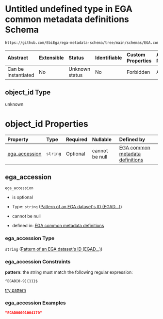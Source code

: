 # Untitled undefined type in EGA common metadata definitions Schema

```txt
https://github.com/EbiEga/ega-metadata-schema/tree/main/schemas/EGA.common-definitions.json#/definitions/object-id-and-object-type-check/anyOf/7/properties/object_id
```



| Abstract            | Extensible | Status         | Identifiable | Custom Properties | Additional Properties | Access Restrictions | Defined In                                                                                |
| :------------------ | :--------- | :------------- | :----------- | :---------------- | :-------------------- | :------------------ | :---------------------------------------------------------------------------------------- |
| Can be instantiated | No         | Unknown status | No           | Forbidden         | Allowed               | none                | [EGA.common-definitions.json*](../out/EGA.common-definitions.json "open original schema") |

## object_id Type

unknown

# object_id Properties

| Property                        | Type     | Required | Nullable       | Defined by                                                                                                                                                                                                                                                                                  |
| :------------------------------ | :------- | :------- | :------------- | :------------------------------------------------------------------------------------------------------------------------------------------------------------------------------------------------------------------------------------------------------------------------------------------ |
| [ega_accession](#ega_accession) | `string` | Optional | cannot be null | [EGA common metadata definitions](ega-4-definitions-pattern-of-an-ega-datasets-id-egad.md "https://github.com/EbiEga/ega-metadata-schema/tree/main/schemas/EGA.common-definitions.json#/definitions/object-id-and-object-type-check/anyOf/7/properties/object_id/properties/ega_accession") |

## ega_accession



`ega_accession`

*   is optional

*   Type: `string` ([Pattern of an EGA dataset's ID (EGAD...)](ega-4-definitions-pattern-of-an-ega-datasets-id-egad.md))

*   cannot be null

*   defined in: [EGA common metadata definitions](ega-4-definitions-pattern-of-an-ega-datasets-id-egad.md "https://github.com/EbiEga/ega-metadata-schema/tree/main/schemas/EGA.common-definitions.json#/definitions/object-id-and-object-type-check/anyOf/7/properties/object_id/properties/ega_accession")

### ega_accession Type

`string` ([Pattern of an EGA dataset's ID (EGAD...)](ega-4-definitions-pattern-of-an-ega-datasets-id-egad.md))

### ega_accession Constraints

**pattern**: the string must match the following regular expression: 

```regexp
^EGAD[0-9]{11}$
```

[try pattern](https://regexr.com/?expression=%5EEGAD%5B0-9%5D%7B11%7D%24 "try regular expression with regexr.com")

### ega_accession Examples

```json
"EGAD00001004170"
```
